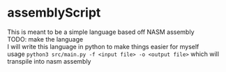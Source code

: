 # assemblyScript
This is meant to be a simple language based off NASM assembly  
TODO: make the language  
I will write this language in python to make things easier for myself  
usage `python3 src/main.py -f <input file> -o <output file>` which will transpile into nasm assembly
